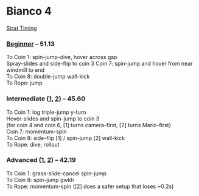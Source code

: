 # Bianco 4

[Strat Timing](https://docs.google.com/spreadsheets/d/1h4ocgbBk-i4n7x6dMlERhfdKe1PrG7j1AOAIJ6zGjcw/edit#gid=598168778)  

### [Beginner](https://youtu.be/bgphJvWvl-w) – 51.13
To Coin 1: spin-jump-dive, hover across gap  
Spray-slides and side-flip to coin 3
Coin 7: spin-jump and hover from near windmill to end  
To Coin 8: double-jump wall-kick  
To Rope: jump  

### Intermediate ([1](https://youtu.be/JLEhk6DEUSE), [2](https://youtu.be/V6uaSzbG3VA)) – 45.60
To Coin 1: log triple-jump y-turn  
Hover-slides and spin-jump to coin 3  
(for coin 4 and coin 6, [1] turns camera-first, [2] turns Mario-first)  
Coin 7: momentum-spin  
To Coin 8: side-flip [1] / spin-jump [2] wall-kick  
To Rope: dive, rollout  

### Advanced ([1](https://youtu.be/m-DLWINzIcA), [2](https://youtu.be/EDoCK5hFu5o)) – 42.19
To Coin 1: grass-slide-cancel spin-jump  
To Coin 8: spin-jump gwkh  
To Rope: momentum-spin ([2] does a safer setup that loses ~0.2s)  
